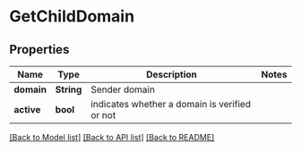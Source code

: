 # GetChildDomain

## Properties

Name | Type | Description | Notes
------------ | ------------- | ------------- | -------------
**domain** | **String** | Sender domain | 
**active** | **bool** | indicates whether a domain is verified or not | 

[[Back to Model list]](../README.md#documentation-for-models) [[Back to API list]](../README.md#documentation-for-api-endpoints) [[Back to README]](../README.md)


